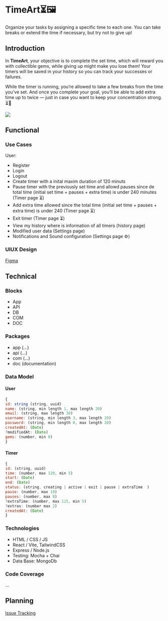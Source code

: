 # **TimeArt**⏳🖼️
Organize your tasks by assigning a specific time to each one. You can take breaks or extend the time if necessary, but try not to give up!

## Introduction

In **TimeArt**, your objective is to complete the set time, which will reward you with collectible gems, while giving up might make you lose them! Your timers will be saved in your history so you can track your successes or failures.

While the timer is running, you’re allowed to take a few breaks from the time you’ve set. And once you complete your goal, you’ll be able to add extra time up to twice — just in case you want to keep your concentration strong. ⏳💎

![](https://media.giphy.com/media/v1.Y2lkPTc5MGI3NjExejVlYXg2OTYydHd6enZyNGIxY2lqM2pka2xpOHh1OHF5Y211eGJtMyZlcD12MV9naWZzX3NlYXJjaCZjdD1n/QdVmkR04rz7vbT3cx9/giphy.gif)

## Functional

### Use Cases

User:
- Register
- Login
- Logout
- Create timer with a inital maxim duration of 120 minuts
- Pause timer with the previously set time and allowd pauses since de total time (initial set time + pauses + extra time) is under 240 minutes (Timer page ⏳)
- Add extra time allowed since the total time (initial set time + pauses + extra time) is under 240 (Timer page ⏳)
- Exit timer (Timer page ⏳)
- View my history where is information of all timers (history page)
- Modified user data (Settings page)
- Notifications and Sound configuration (Settings page ⚙️)


### UIUX Design

[Figma](https://www.figma.com/design/YfTD4MKUYzOHxIqSH9r5Pv/project?node-id=0-1&p=f&t=4y7xdnbETfRC80AU-0)

## Technical

### Blocks

- App
- API
- DB
- COM
- DOC

### Packages

- app (...)
- api (...)
- com (...)
- doc (documentation)

### Data Model

#### User
```js
{
id: string (string, uuid)
name: (string, min length 1, max length 20)
email: (string, max length 30)
username: (string, min length 3, max length 20)
password: (string, min length 8, max length 20)
createdAt: (Date)
?modifiedAt: (Date)
gems: (number, min 0)
}
```

#### Timer
```js
{
id: (string, uuid)
time: (number, max 120, min 5)
start: (Date)
end: (Date)
status: (string, creating | active | exit | pause | extraTime  )
pause: (number, max 10)
pauses: (number, max 8)
?extraTime: (number, max 115, min 5)
?extras: (number max 2)
createdAt: (Date)
}
```


### Technologies

- HTML / CSS / JS
- React / Vite, TailwindCSS
- Express / Node.js
- Testing: Mocha + Chai
- Data Base: MongoDb

### Code Coverage

...

## Planning

[Issue Tracking](https://github.com/b00tc4mp/isdi-bootcamp-202501/issues/84)